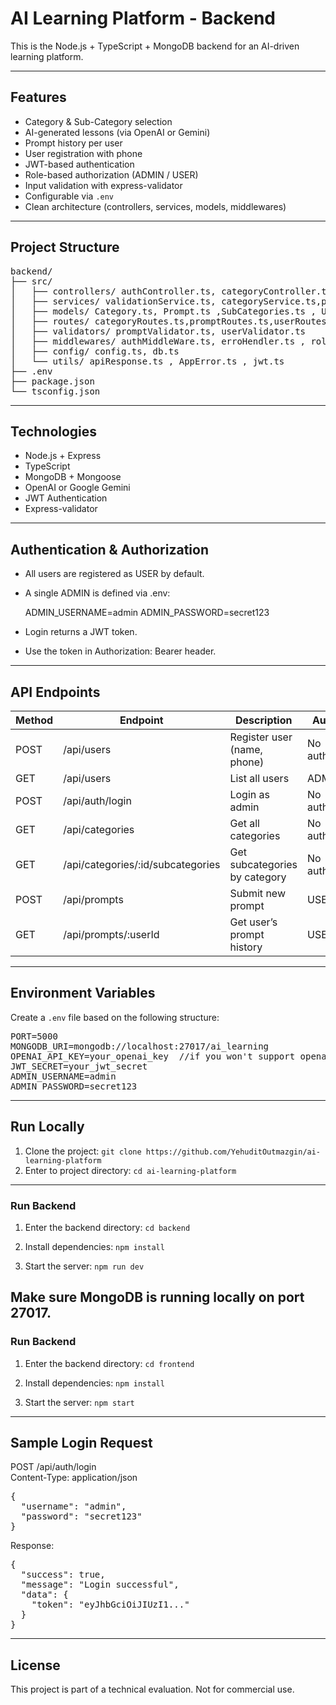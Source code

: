 # AI Learning Platform - Backend

This is the Node.js + TypeScript + MongoDB backend for an AI-driven learning platform.

---

## Features

- Category & Sub-Category selection
- AI-generated lessons (via OpenAI or Gemini)
- Prompt history per user
- User registration with phone
- JWT-based authentication
- Role-based authorization (ADMIN / USER)
- Input validation with express-validator
- Configurable via `.env`
- Clean architecture (controllers, services, models, middlewares)

---

## Project Structure
<pre>
backend/
├── src/
│   ├── controllers/ authController.ts, categoryController.ts,promptController.ts,userController.ts
│   ├── services/ validationService.ts, categoryService.ts,promptService.ts,userService.ts
│   ├── models/ Category.ts, Prompt.ts ,SubCategories.ts , User.ts
│   ├── routes/ categoryRoutes.ts,promptRoutes.ts,userRoutes.ts
│   ├── validators/ promptValidator.ts, userValidator.ts
│   ├── middlewares/ authMiddleWare.ts, erroHendler.ts , roleMiddleware.ts , validateRequest.ts
│   ├── config/ config.ts, db.ts
│   └── utils/ apiResponse.ts , AppError.ts , jwt.ts
├── .env
├── package.json
└── tsconfig.json
</pre>
---

## Technologies

- Node.js + Express
- TypeScript
- MongoDB + Mongoose
- OpenAI or Google Gemini
- JWT Authentication
- Express-validator

---

## Authentication & Authorization

- All users are registered as USER by default.
- A single ADMIN is defined via .env:

  ADMIN_USERNAME=admin
  ADMIN_PASSWORD=secret123

- Login returns a JWT token.
- Use the token in Authorization: Bearer <token> header.

---

## API Endpoints

| Method | Endpoint                              | Description                            | Auth        |
|--------|---------------------------------------|----------------------------------------|-------------|
| POST   | /api/users                            | Register user (name, phone)            |  No auth  |
| GET    | /api/users                            | List all users                         |  ADMIN     |
| POST   | /api/auth/login                       | Login as admin                         |  No auth  |
| GET    | /api/categories                       | Get all categories                     |  No auth  |
| GET    | /api/categories/:id/subcategories     | Get subcategories by category          |  No auth  |
| POST   | /api/prompts                          | Submit new prompt                      |  USER      |
| GET    | /api/prompts/:userId                  | Get user’s prompt history              |  USER      |

---

## Environment Variables

Create a `.env` file based on the following structure:
<pre>
PORT=5000  
MONGODB_URI=mongodb://localhost:27017/ai_learning  
OPENAI_API_KEY=your_openai_key  //if you won't support openai key  it will run with a mock prompts.
JWT_SECRET=your_jwt_secret  
ADMIN_USERNAME=admin  
ADMIN_PASSWORD=secret123
</pre>
---

## Run Locally

1. Clone the project: 
   ```git clone https://github.com/YehuditOutmazgin/ai-learning-platform```
2. Enter to project directory: 
   ```cd ai-learning-platform```
---
### Run Backend
1. Enter the backend directory:
   ```cd backend```

2. Install dependencies:
   ```npm install```

3. Start the server:
   ```npm run dev```

Make sure MongoDB is running locally on port 27017.
---
### Run Backend
1. Enter the backend directory:
   ```cd frontend```

2. Install dependencies:
   ```npm install```

3. Start the server:
   ```npm start```
   
---

## Sample Login Request

POST /api/auth/login  
Content-Type: application/json
<pre>
{
  "username": "admin",
  "password": "secret123"
}
</pre>
Response:
<pre>
{
  "success": true,
  "message": "Login successful",
  "data": {
    "token": "eyJhbGciOiJIUzI1..."
  }
}
</pre>
---

## License

This project is part of a technical evaluation. Not for commercial use.


